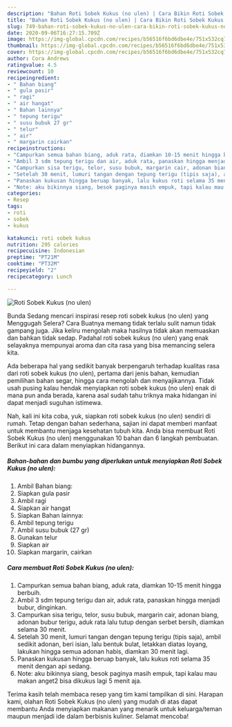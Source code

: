```yaml
---
description: "Bahan Roti Sobek Kukus (no ulen) | Cara Bikin Roti Sobek Kukus (no ulen) Yang Lezat Sekali"
title: "Bahan Roti Sobek Kukus (no ulen) | Cara Bikin Roti Sobek Kukus (no ulen) Yang Lezat Sekali"
slug: 749-bahan-roti-sobek-kukus-no-ulen-cara-bikin-roti-sobek-kukus-no-ulen-yang-lezat-sekali
date: 2020-09-06T16:27:15.709Z
image: https://img-global.cpcdn.com/recipes/b56516f6bd6dbe4e/751x532cq70/roti-sobek-kukus-no-ulen-foto-resep-utama.jpg
thumbnail: https://img-global.cpcdn.com/recipes/b56516f6bd6dbe4e/751x532cq70/roti-sobek-kukus-no-ulen-foto-resep-utama.jpg
cover: https://img-global.cpcdn.com/recipes/b56516f6bd6dbe4e/751x532cq70/roti-sobek-kukus-no-ulen-foto-resep-utama.jpg
author: Cora Andrews
ratingvalue: 4.5
reviewcount: 10
recipeingredient:
- " Bahan biang"
- " gula pasir"
- " ragi"
- " air hangat"
- " Bahan lainnya"
- " tepung terigu"
- " susu bubuk 27 gr"
- " telur"
- " air"
- " margarin cairkan"
recipeinstructions:
- "Campurkan semua bahan biang, aduk rata, diamkan 10-15 menit hingga berbuih."
- "Ambil 3 sdm tepung terigu dan air, aduk rata, panaskan hingga menjadi bubur, dinginkan."
- "Campurkan sisa terigu, telor, susu bubuk, margarin cair, adonan biang, adonan bubur terigu, aduk rata lalu tutup dengan serbet bersih, diamkan selama 30 menit."
- "Setelah 30 menit, lumuri tangan dengan tepung terigu (tipis saja), ambil sedikit adonan, beri isian, lalu bentuk bulat, letakkan diatas loyang, lakukan hingga semua adonan habis, diamkan 30 menit lagi."
- "Panaskan kukusan hingga beruap banyak, lalu kukus roti selama 35 menit dengan api sedang."
- "Note: aku bikinnya siang, besok paginya masih empuk, tapi kalau mau makan anget2 bisa dikukus lagi 5 menit aja."
categories:
- Resep
tags:
- roti
- sobek
- kukus

katakunci: roti sobek kukus 
nutrition: 295 calories
recipecuisine: Indonesian
preptime: "PT21M"
cooktime: "PT32M"
recipeyield: "2"
recipecategory: Lunch

---
```



![Roti Sobek Kukus (no ulen)](https://img-global.cpcdn.com/recipes/b56516f6bd6dbe4e/751x532cq70/roti-sobek-kukus-no-ulen-foto-resep-utama.jpg)

Bunda Sedang mencari inspirasi resep roti sobek kukus (no ulen) yang Menggugah Selera? Cara Buatnya memang tidak terlalu sulit namun tidak gampang juga. Jika keliru mengolah maka hasilnya tidak akan memuaskan dan bahkan tidak sedap. Padahal roti sobek kukus (no ulen) yang enak selayaknya mempunyai aroma dan cita rasa yang bisa memancing selera kita.

Ada beberapa hal yang sedikit banyak berpengaruh terhadap kualitas rasa dari roti sobek kukus (no ulen), pertama dari jenis bahan, kemudian pemilihan bahan segar, hingga cara mengolah dan menyajikannya. Tidak usah pusing kalau hendak menyiapkan roti sobek kukus (no ulen) enak di mana pun anda berada, karena asal sudah tahu triknya maka hidangan ini dapat menjadi suguhan istimewa.




Nah, kali ini kita coba, yuk, siapkan roti sobek kukus (no ulen) sendiri di rumah. Tetap dengan bahan sederhana, sajian ini dapat memberi manfaat untuk membantu menjaga kesehatan tubuh kita. Anda bisa membuat Roti Sobek Kukus (no ulen) menggunakan 10 bahan dan 6 langkah pembuatan. Berikut ini cara dalam menyiapkan hidangannya.

<!--inarticleads1-->

##### Bahan-bahan dan bumbu yang diperlukan untuk menyiapkan Roti Sobek Kukus (no ulen):

1. Ambil  Bahan biang:
1. Siapkan  gula pasir
1. Ambil  ragi
1. Siapkan  air hangat
1. Siapkan  Bahan lainnya:
1. Ambil  tepung terigu
1. Ambil  susu bubuk (27 gr)
1. Gunakan  telur
1. Siapkan  air
1. Siapkan  margarin, cairkan




<!--inarticleads2-->

##### Cara membuat Roti Sobek Kukus (no ulen):

1. Campurkan semua bahan biang, aduk rata, diamkan 10-15 menit hingga berbuih.
1. Ambil 3 sdm tepung terigu dan air, aduk rata, panaskan hingga menjadi bubur, dinginkan.
1. Campurkan sisa terigu, telor, susu bubuk, margarin cair, adonan biang, adonan bubur terigu, aduk rata lalu tutup dengan serbet bersih, diamkan selama 30 menit.
1. Setelah 30 menit, lumuri tangan dengan tepung terigu (tipis saja), ambil sedikit adonan, beri isian, lalu bentuk bulat, letakkan diatas loyang, lakukan hingga semua adonan habis, diamkan 30 menit lagi.
1. Panaskan kukusan hingga beruap banyak, lalu kukus roti selama 35 menit dengan api sedang.
1. Note: aku bikinnya siang, besok paginya masih empuk, tapi kalau mau makan anget2 bisa dikukus lagi 5 menit aja.




Terima kasih telah membaca resep yang tim kami tampilkan di sini. Harapan kami, olahan Roti Sobek Kukus (no ulen) yang mudah di atas dapat membantu Anda menyiapkan makanan yang menarik untuk keluarga/teman maupun menjadi ide dalam berbisnis kuliner. Selamat mencoba!
